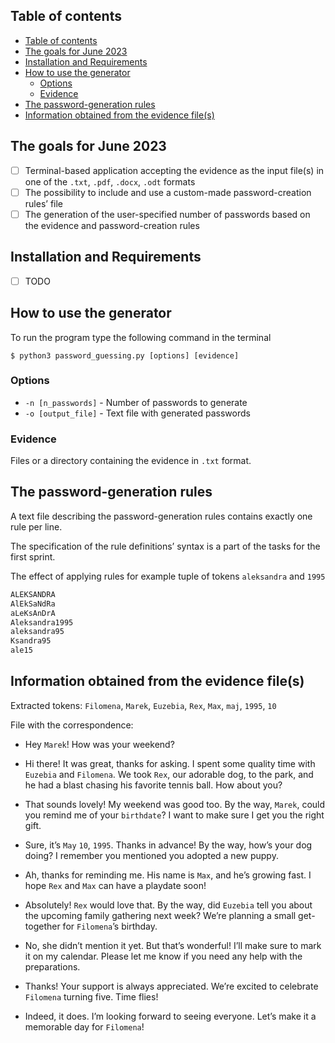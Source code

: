 ## Table of contents

- [Table of contents](#table-of-contents)
- [The goals for June 2023](#the-goals-for-june-2023)
- [Installation and Requirements](#installation-and-requirements)
- [How to use the generator](#how-to-use-the-generator)
  - [Options](#options)
  - [Evidence](#evidence)
- [The password-generation rules](#the-password-generation-rules)
- [Information obtained from the evidence file(s)](#information-obtained-from-the-evidence-files)

## The goals for June 2023

- [ ]  Terminal-based application accepting the evidence as the input file(s) in one of the `.txt`, `.pdf`, `.docx`, `.odt` formats
- [ ]  The possibility to include and use a custom-made password-creation rules’ file
- [ ]  The generation of the user-specified number of passwords based on the evidence and password-creation rules

## Installation and Requirements

- [ ]  TODO

## How to use the generator

To run the program type the following command in the terminal

`$ python3 password_guessing.py [options] [evidence]`

### Options

* `-n [n_passwords]` - Number of passwords to generate
* `-o [output_file]` - Text file with generated passwords 

### Evidence

Files or a directory containing the evidence in `.txt` format.

## The password-generation rules

A text file describing the password-generation rules contains exactly one rule per line. 

The specification of the rule definitions’ syntax is a part of the tasks for the first sprint. 

The effect of applying rules for example tuple of tokens `aleksandra` and `1995`

```bash
ALEKSANDRA
AlEkSaNdRa
aLeKsAnDrA
Aleksandra1995
aleksandra95
Ksandra95
ale15
```

## Information obtained from the evidence file(s)

Extracted tokens: `Filomena`, `Marek`, `Euzebia`, `Rex`, `Max`, `maj`, `1995`, `10`

File with the correspondence:

* Hey `Marek`! How was your weekend?

* Hi there! It was great, thanks for asking. I spent some quality time with `Euzebia` and `Filomena`. We took `Rex`, our adorable dog, to the park, and he had a blast chasing his favorite tennis ball. How about you?

* That sounds lovely! My weekend was good too. By the way, `Marek`, could you remind me of your `birthdate`? I want to make sure I get you the right gift.

* Sure, it’s `May` `10`, `1995`. Thanks in advance! By the way, how’s your dog doing? I remember you mentioned you adopted a new puppy.

* Ah, thanks for reminding me. His name is `Max`, and he’s growing fast. I hope `Rex` and `Max` can have a playdate soon!

* Absolutely! `Rex` would love that. By the way, did `Euzebia` tell you about the upcoming family gathering next week? We’re planning a small get-together for `Filomena`’s birthday.

* No, she didn’t mention it yet. But that’s wonderful! I’ll make sure to mark it on my calendar. Please let me know if you need any help with the preparations.

* Thanks! Your support is always appreciated. We’re excited to celebrate `Filomena` turning five. Time flies!

* Indeed, it does. I’m looking forward to seeing everyone. Let’s make it a memorable day for `Filomena`!
